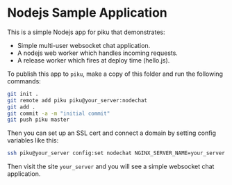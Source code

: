 # Nodejs Sample Application

This is a simple Nodejs app for piku that demonstrates:

* Simple multi-user websocket chat application.
* A nodejs web worker which handles incoming requests.
* A release worker which fires at deploy time (hello.js).

To publish this app to `piku`, make a copy of this folder and run the following commands:

```bash
git init .
git remote add piku piku@your_server:nodechat
git add .
git commit -a -m "initial commit"
git push piku master
```

Then you can set up an SSL cert and connect a domain by setting config variables like this:

```bash
ssh piku@your_server config:set nodechat NGINX_SERVER_NAME=your_server NGINX_HTTPS_ONLY=1
```

Then visit the site `your_server` and you will see a simple websocket chat application.
